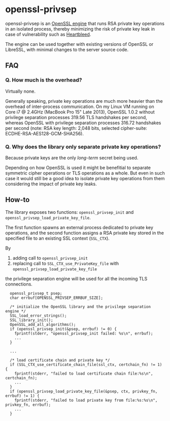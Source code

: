 openssl-privsep
===============

openssl-privsep is an [OpenSSL engine](https://www.openssl.org/docs/manmaster/crypto/engine.html) that runs RSA private key operations in an isolated process, thereby minimizing the risk of private key leak in case of vulnerability such as [Heartbleed](http://heartbleed.com/).

The engine can be used together with existing versions of OpenSSL or LibreSSL, with minimal changes to the server source code.

FAQ
---

### Q. How much is the overhead?

Virtually none.

Generally speaking, private key operations are much more heavier than the overhead of inter-process communication.
On my Linux VM running on Core i7 @ 2.4GHz (MacBook Pro 15" Late 2013), OpenSSL 1.0.2 without privilege separation processes 319.56 TLS handshakes per second, whereas OpenSSL with privilege separation processes 316.72 handshakes per second (note: RSA key length: 2,048 bits, selected cipher-suite: ECDHE-RSA-AES128-GCM-SHA256).

### Q. Why does the library only separate private key operations?

Because private keys are the only _long-term_ secret being used.

Depending on how OpenSSL is used it might be benefitial to separate symmetric cipher operations or TLS operations as a whole.  But even in such case it would still be a good idea to isolate private key operations from them considering the impact of private key leaks.

How-to
------

The library exposes two functions: `openssl_privsep_init` and `openssl_privsep_load_private_key_file`.

The first function spawns an external process dedicated to private key operations, and the second function assigns a RSA private key stored in the specified file to an existing SSL context (`SSL_CTX`).

By

1. adding call to `openssl_privsep_init`
2. replacing call to `SSL_CTX_use_PrivateKey_file` with `openssl_privsep_load_private_key_file`

the privilege separation engine will be used for all the incoming TLS connections.

```
  openssl_privsep_t psep;
  char errbuf[OPENSSL_PRIVSEP_ERRBUF_SIZE];

  /* initialize the OpenSSL library and the privilege separation engine */
  SSL_load_error_strings();
  SSL_library_init();
  OpenSSL_add_all_algorithms();
  if (openssl_privsep_init(&psep, errbuf) != 0) {
    fprintf(stderr, "openssl_privsep_init failed: %s\n", errbuf);
    ...
  }

  ...

  /* load certificate chain and private key */
  if (SSL_CTX_use_certificate_chain_file(ssl_ctx, certchain_fn) != 1) {
    fprintf(stderr, "failed to load certificate chain file:%s\n", certchain_fn);
    ...
  }
  if (openssl_privsep_load_private_key_file(&psep, ctx, privkey_fn, errbuf) != 1) {
    fprintf(stderr, "failed to load private key from file:%s:%s\n", privkey_fn, errbuf);
    ...
  }
```
